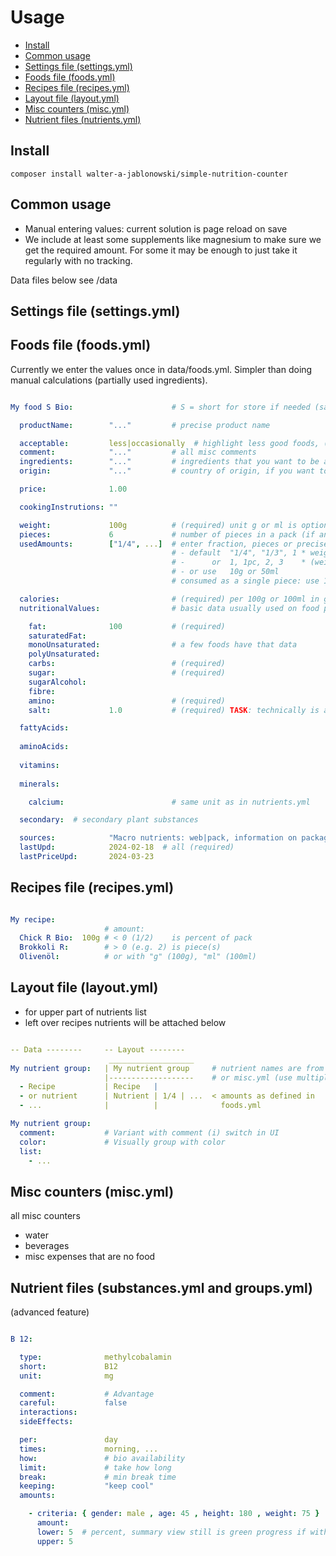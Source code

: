 # Usage

- [Install](install)
- [Common usage](#common-usage)
- [Settings file (settings.yml)](#settings-file-settingsyml)
- [Foods file (foods.yml)](#foods-file-foodsyml)
- [Recipes file (recipes.yml)](#recipes-file-recipesyml)
- [Layout file (layout.yml)](#layout-file-layoutyml)
- [Misc counters (misc.yml)](#misc-counters-miscyml)
- [Nutrient files (nutrients.yml)](#nutrient-files-substancesyml-and-groupsyml)


Install
----------------------------------------------------------

```
composer install walter-a-jablonowski/simple-nutrition-counter
```


Common usage
----------------------------------------------------------

- Manual entering values: current solution is page reload on save
- We include at least some supplements like magnesium to make sure we get the required amount. For some it may be enough to just take it regularly with no tracking.

Data files below see /data


Settings file (settings.yml)
----------------------------------------------------------


Foods file (foods.yml)
----------------------------------------------------------

Currently we enter the values once in data/foods.yml. Simpler than doing manual calculations (partially used ingredients).

```yaml

My food S Bio:                      # S = short for store if needed (save some space)

  productName:        "..."         # precise product name

  acceptable:         less|occasionally  # highlight less good foods, (i) switch in UI
  comment:            "..."         # all misc comments
  ingredients:        "..."         # ingredients that you want to be aware of
  origin:             "..."         # country of origin, if you want to be aware of

  price:              1.00

  cookingInstrutions: ""

  weight:             100g          # (required) unit g or ml is optional, of whole pack in case of pieces
  pieces:             6             # number of pieces in a pack (if any)
  usedAmounts:        ["1/4", ...]  # enter fraction, pieces or precise (you can't mix these, chosse one)
                                    # - default  "1/4", "1/3", 1 * weight            if pieces unset
                                    # -      or  1, 1pc, 2, 3    * (weight / pieces) if pieces set
                                    # - or use   10g or 50ml
                                    # consumed as a single piece: use 1

  calories:                         # (required) per 100g or 100ml in grams (depends on what weight is)
  nutritionalValues:                # basic data usually used on food packaging

    fat:              100           # (required)
    saturatedFat: 
    monoUnsaturated:                # a few foods have that data
    polyUnsaturated:                   
    carbs:                          # (required)
    sugar:                          # (required)
    sugarAlcohol:                   
    fibre:        
    amino:                          # (required)
    salt:             1.0           # (required) TASK: technically is a single substance

  fattyAcids:
  
  aminoAcids:
  
  vitamins:
  
  minerals:

    calcium:                        # same unit as in nutrients.yml

  secondary:  # secondary plant substances

  sources:            "Macro nutrients: web|pack, information on packaging may differ slightly, nutrients: ..., price: ..."
  lastUpd:            2024-02-18  # all (required)
  lastPriceUpd:       2024-03-23
```


Recipes file (recipes.yml)
----------------------------------------------------------

```yaml

My recipe:
                     # amount:
  Chick R Bio:  100g # < 0 (1/2)    is percent of pack
  Brokkoli R:        # > 0 (e.g. 2) is piece(s)
  Olivenöl:          # or with "g" (100g), "ml" (100ml)
```

Layout file (layout.yml)
----------------------------------------------------------

- for upper part of nutrients list
- left over recipes nutrients will be attached below

```yaml

-- Data --------     -- Layout --------
                      ___________________    
My nutrient group:   | My nutrient group     # nutrient names are from recipes.yml, foods.yml
                     |-------------------    # or misc.yml (use multiple times possible)
  - Recipe           | Recipe   |
  - or nutrient      | Nutrient | 1/4 | ...  < amounts as defined in
  - ...              |          |              foods.yml

My nutrient group:   
  comment:           # Variant with comment (i) switch in UI
  color:             # Visually group with color
  list:
    - ...
```


Misc counters (misc.yml)
----------------------------------------------------------

all misc counters

- water
- beverages
- misc expenses that are no food


Nutrient files (substances.yml and groups.yml)
----------------------------------------------------------

(advanced feature)

```yaml

B 12:

  type:              methylcobalamin
  short:             B12
  unit:              mg

  comment:           # Advantage
  careful:           false
  interactions:      
  sideEffects:      

  per:               day
  times:             morning, ...
  how:               # bio availability
  limit:             # take how long
  break:             # min break time
  keeping:           "keep cool"
  amounts:

    - criteria: { gender: male , age: 45 , height: 180 , weight: 75 }
      amount:
      lower: 5  # percent, summary view still is green progress if within these bounds
      upper: 5
```
